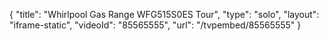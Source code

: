 {
    "title": "Whirlpool Gas Range WFG515S0ES Tour",
    "type": "solo",
    "layout": "iframe-static",
    "videoId": "85565555",
    "url": "\/tvpembed\/85565555"
}